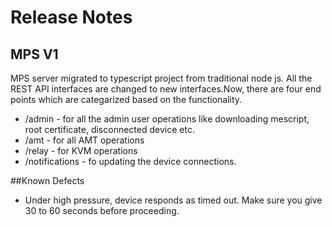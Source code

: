 # Release Notes

## MPS V1
MPS server migrated to typescript project from traditional node js. All the REST API interfaces are changed to new interfaces.Now, there are four end points which are categarized based on the functionality.

* /admin - for all the admin user operations like downloading mescript, root certificate, disconnected device etc.
* /amt - for all AMT operations
* /relay - for KVM operations
* /notifications - fo updating the device connections.

##Known Defects

* Under high pressure, device responds as timed out. Make sure you give 30 to 60 seconds before proceeding.

